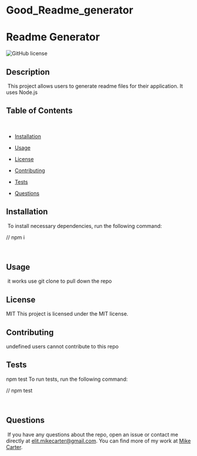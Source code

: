 # Good_Readme_generator
  
  # Readme Generator
![GitHub license](https://img.shields.io/badge/license-MIT-blue.svg)
​
## Description
​
This project allows users to generate readme files for their application. It uses Node.js
​
## Table of Contents 
​
* [Installation](#installation)
​
* [Usage](#usage)
​
* [License](#license)
​
* [Contributing](#contributing)

* [Tests](#tests)
​
* [Questions](#questions)
​
## Installation
​
To install necessary dependencies, run the following command:
​
 
// npm i
 
​
## Usage
​ it works 
use git clone to pull down the repo 
​
## License
​​MIT
This project is licensed under the MIT license.
  
## Contributing
​​undefined
users cannot contribute to this repo
​
## Tests
​​npm test
To run tests, run the following command:
​
 
// npm test
 
​
## Questions
​
If you have any questions about the repo, open an issue or contact me directly at elit.mikecarter@gmail.com. You can find more of my work at [Mike Carter](https://github.com/codehawkeye).

  
